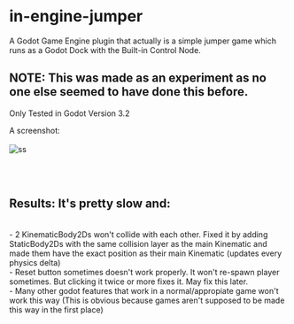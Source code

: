 # in-engine-jumper

A Godot Game Engine plugin that actually is a simple jumper game which runs as a Godot Dock with the Built-in Control Node.<br>
<h2> NOTE: This was made as an experiment as no one else seemed to have done this before. </h2>

Only Tested in Godot Version 3.2

A screenshot: <br><br>
![ss](https://user-images.githubusercontent.com/81418329/118756267-638c3f80-b88c-11eb-8863-6ec6f8d4688e.PNG)

<br><br>
<h2> Results: It's pretty slow and: </h2>
<br>
  - 2 KinematicBody2Ds won't collide with each other. Fixed it by adding StaticBody2Ds with the same collision layer as the main Kinematic and made them have the exact position as their main Kinematic (updates every physics delta) <br>
  - Reset button sometimes doesn't work properly. It won't re-spawn player sometimes. But clicking it twice or more fixes it. May fix this later. <br>
  - Many other godot features that work in a normal/appropiate game won't work this way (This is obvious because games aren't supposed to be made this way in the first place)
